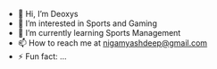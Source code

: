 - 👋 Hi, I’m Deoxys
- 👀 I’m interested in Sports and Gaming
- 🌱 I’m currently learning Sports Management
- 📫 How to reach me at nigamyashdeep@gmail.com
- ⚡ Fun fact: ...

<!---
YDisOffside/YDisOffside is a ✨ special ✨ repository because its `README.md` (this file) appears on your GitHub profile.
You can click the Preview link to take a look at your changes.
--->
